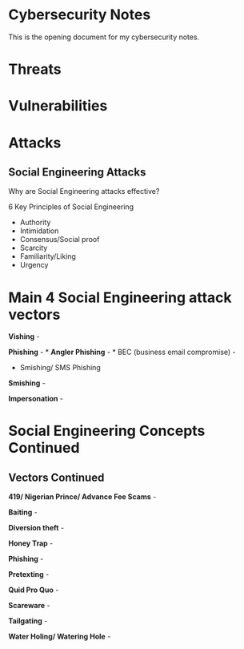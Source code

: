 # Cybersecurity Notes
This is the opening document for my cybersecurity notes.

# Threats

# Vulnerabilities

# Attacks
## Social Engineering Attacks



Why are Social Engineering attacks effective?


6 Key Principles of Social Engineering
* Authority
* Intimidation
* Consensus/Social proof
* Scarcity
* Familiarity/Liking
* Urgency

# Main 4 Social Engineering attack vectors
**Vishing** -

**Phishing** - 
    * **Angler Phishing** - 
    * BEC (business email compromise) - 
* Smishing/ SMS Phishing

**Smishing** -

**Impersonation** -

# Social Engineering Concepts Continued
## Vectors Continued

**419/ Nigerian Prince/ Advance Fee Scams** - 

**Baiting** - 

**Diversion theft** - 

**Honey Trap** - 

**Phishing** - 

**Pretexting** - 

**Quid Pro Quo** - 

**Scareware** - 

**Tailgating** - 

**Water Holing/ Watering Hole** - 



